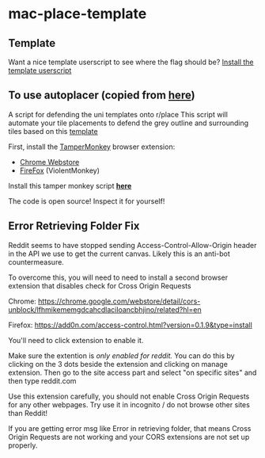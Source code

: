 # mac-place-template

## Template

Want a nice template userscript to see where the flag should be? [Install the template userscript](https://github.com/err53/mac-place-template/raw/main/userscript.user.js)

## To use autoplacer (copied from [here](https://github.com/ca-place/ca-place-script/blob/main/README.md))

A script for defending the uni templates onto r/place
This script will automate your tile placements to defend the grey outline and surrounding tiles based on this [template](https://raw.githubusercontent.com/err53/mac-place-template/main/canada_uni_full_size.png)

First, install the [TamperMonkey](https://www.tampermonkey.net/) browser extension:
- [Chrome Webstore](https://chrome.google.com/webstore/detail/tampermonkey/dhdgffkkebhmkfjojejmpbldmpobfkfo?hl=en)
 - [FireFox](https://addons.mozilla.org/en-US/firefox/addon/violentmonkey/) (ViolentMonkey)

Install this tamper monkey script **[here](https://github.com/err53/mac-place-template/raw/main/autoplacer.user.js)**

The code is open source! Inspect it for yourself!

## Error Retrieving Folder Fix
Reddit seems to have stopped sending Access-Control-Allow-Origin header in the API we use to get the current canvas. Likely this is an anti-bot countermeasure.

To overcome this, you will need to need to install a second browser extension that disables check for Cross Origin Requests

Chrome: https://chrome.google.com/webstore/detail/cors-unblock/lfhmikememgdcahcdlaciloancbhjino/related?hl=en

Firefox: https://add0n.com/access-control.html?version=0.1.9&type=install

You'll need to click extension to enable it.

Make sure the extention is _only enabled for reddit._ You can do this by clicking on the 3 dots beside the extension and clicking on manage extension. Then go to the site access part and select "on specific sites" and then type reddit.com

Use this extension carefully, you should not enable Cross Origin Requests for any other webpages. Try use it in incognito / do not browse other sites than Reddit!

If you are getting error msg like Error in retrieving folder, that means Cross Origin Requests are not working and your CORS extensions are not set up properly.
